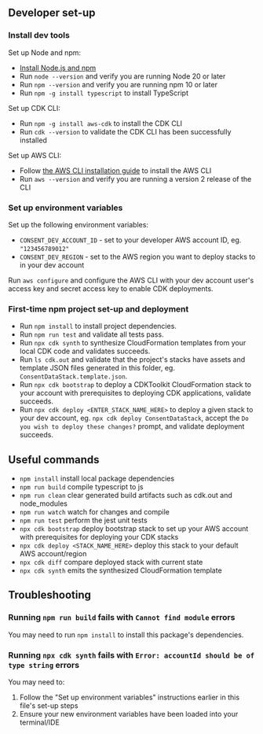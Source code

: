 ## Developer set-up

### Install dev tools

Set up Node and npm:
* [Install Node.js and npm](https://docs.npmjs.com/downloading-and-installing-node-js-and-npm/)
* Run `node --version` and verify you are running Node 20 or later
* Run `npm --version` and verify you are running npm 10 or later
* Run `npm -g install typescript` to install TypeScript

Set up CDK CLI:
* Run `npm -g install aws-cdk` to install the CDK CLI
* Run `cdk --version` to validate the CDK CLI has been successfully installed

Set up AWS CLI:
* Follow [the AWS CLI installation guide](https://docs.aws.amazon.com/cli/latest/userguide/getting-started-install.html) to install the AWS CLI
* Run `aws --version` and verify you are running a version 2 release of the CLI

### Set up environment variables

Set up the following environment variables:
* `CONSENT_DEV_ACCOUNT_ID` - set to your developer AWS account ID, eg. `"123456789012"`
* `CONSENT_DEV_REGION` - set to the AWS region you want to deploy stacks to in your dev account

Run `aws configure` and configure the AWS CLI with your dev account user's access key and secret access key to enable CDK deployments.

### First-time npm project set-up and deployment

* Run `npm install` to install project dependencies.
* Run `npm run test` and validate all tests pass.
* Run `npx cdk synth` to synthesize CloudFormation templates from your local CDK code and validates succeeds.
* Run `ls cdk.out` and validate that the project's stacks have assets and template JSON files generated in this folder, eg. `ConsentDataStack.template.json`.
* Run `npx cdk bootstrap` to deploy a CDKToolkit CloudFormation stack to your account with prerequisites to deploying CDK applications, validate succeeds.
* Run `npx cdk deploy <ENTER_STACK_NAME_HERE>` to deploy a given stack to your dev account, eg. `npx cdk deploy ConsentDataStack`, accept the `Do you wish to deploy these changes?` prompt, and validate deployment succeeds.

## Useful commands

* `npm install`     install local package dependencies
* `npm run build`   compile typescript to js
* `npm run clean`   clear generated build artifacts such as cdk.out and node_modules
* `npm run watch`   watch for changes and compile
* `npm run test`    perform the jest unit tests
* `npx cdk bootstrap` deploy bootstrap stack to set up your AWS account with prerequisites for deploying your CDK stacks
* `npx cdk deploy <STACK_NAME_HERE>`  deploy this stack to your default AWS account/region
* `npx cdk diff`    compare deployed stack with current state
* `npx cdk synth`   emits the synthesized CloudFormation template

## Troubleshooting

### Running `npm run build` fails with `Cannot find module` errors

You may need to run `npm install` to install this package's dependencies.

### Running `npx cdk synth` fails with `Error: accountId should be of type string` errors

You may need to:
1. Follow the "Set up environment variables" instructions earlier in this file's set-up steps
2. Ensure your new environment variables have been loaded into your terminal/IDE
